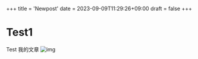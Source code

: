 +++
title = 'Newpost'
date = 2023-09-09T11:29:26+09:00
draft = false
+++

# Test1
Test
我的文章
![img](https://i.imgur.com/78UgIRt.png)
